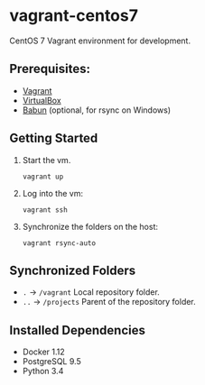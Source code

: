 # vagrant-centos7

CentOS 7 Vagrant environment for development.

## Prerequisites:

- [Vagrant](https://www.vagrantup.com)
- [VirtualBox](https://www.virtualbox.org)
- [Babun](http://babun.github.io) (optional, for rsync on Windows)

## Getting Started

1. Start the vm.

    ```
    vagrant up
    ```

2. Log into the vm:

    ```
    vagrant ssh
    ```

3. Synchronize the folders on the host:
    
    ```
    vagrant rsync-auto
    ```

## Synchronized Folders

- `.` → `/vagrant` Local repository folder.
- `..` → `/projects` Parent of the repository folder.

## Installed Dependencies

- Docker 1.12
- PostgreSQL 9.5
- Python 3.4
